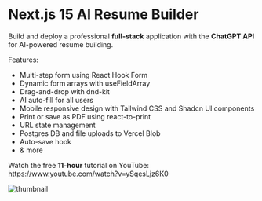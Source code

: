 # Next.js 15 AI Resume Builder

Build and deploy a professional **full-stack** application with the **ChatGPT API** for AI-powered resume building.

Features:

- Multi-step form using React Hook Form
- Dynamic form arrays with useFieldArray
- Drag-and-drop with dnd-kit
- AI auto-fill for all users
- Mobile responsive design with Tailwind CSS and Shadcn UI components
- Print or save as PDF using react-to-print
- URL state management
- Postgres DB and file uploads to Vercel Blob
- Auto-save hook
- & more

Watch the free **11-hour** tutorial on YouTube: https://www.youtube.com/watch?v=ySqesLjz6K0

![thumbnail](https://github.com/user-attachments/assets/f3eaef96-9674-4201-afeb-4deb3500ab6d)
